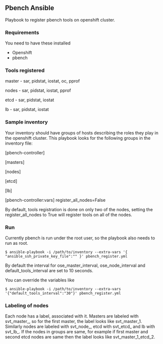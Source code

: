 ## Pbench Ansible
Playbook to register pbench tools on openshift cluster.

### Requirements
You need to have these installed
   - Openshift
   - pbench

### Tools registered
master - sar, pidstat, iostat, oc, pprof

nodes - sar, pidstat, iostat, pprof

etcd - sar, pidstat, iostat

lb - sar, pidstat, iostat

### Sample inventory
Your inventory should have groups of hosts describing the roles they play in the openshift cluster. This playbook looks for the following groups in the inventory file:

[pbench-controller]

[masters]

[nodes]

[etcd]

[lb]

[pbench-controller:vars]
register_all_nodes=False

By default, tools registration is done on only two of the nodes, setting the register_all_nodes to True will register tools on all of the nodes.

### Run
Currently pbench is run under the root user, so the playbook also needs to run as root.
```
$ ansible-playbook -i /path/to/inventory --extra-vars '{ "ansible_ssh_private_key_file":"" }' pbench_register.yml
```
By default the interval for ose_master_interval, ose_node_interval and default_tools_interval are set to 10 seconds.

You can override the variables like
```
$ ansible-playbook -i /path/to/inventory --extra-vars '{"default_tools_interval":"30"}' pbench_register.yml
```
### Labeling of nodes
Each node has a label, <index> associated with it. Masters are labeled with svt_master_<index>, so for the first master, the label looks like svt_master_1. Similarly nodes are labeled with svt_node_<index>, etcd with svt_etcd_<index> and lb with svt_lb_<index>. If the nodes in groups are same, for example if first master and second etcd nodes are same then the label looks like svt_master_1_etcd_2.
